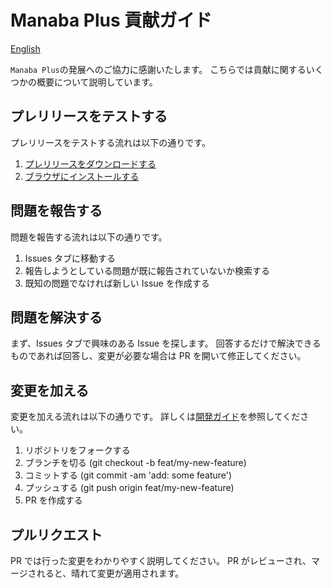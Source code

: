# Manaba Plus 貢献ガイド

[English](CONTRIBUTING.md)

`Manaba Plus`の発展へのご協力に感謝いたします。
こちらでは貢献に関するいくつかの概要について説明しています。

## プレリリースをテストする

プレリリースをテストする流れは以下の通りです。

1. [プレリリースをダウンロードする](https://github.com/HotariTobu/manaba-plus/releases)
2. [ブラウザにインストールする](https://hotaritobu.github.io/manaba-plus/tips/test/)

## 問題を報告する

問題を報告する流れは以下の通りです。

1. Issues タブに移動する
2. 報告しようとしている問題が既に報告されていないか検索する
3. 既知の問題でなければ新しい Issue を作成する

## 問題を解決する

まず、Issues タブで興味のある Issue を探します。
回答するだけで解決できるものであれば回答し、変更が必要な場合は PR を開いて修正してください。

## 変更を加える

変更を加える流れは以下の通りです。
詳しくは[開発ガイド](https://github.com/HotariTobu/manaba-plus/blob/master/docs/development/index.md)を参照してください。

1. リポジトリをフォークする
2. ブランチを切る (git checkout -b feat/my-new-feature)
3. コミットする (git commit -am 'add: some feature')
4. プッシュする (git push origin feat/my-new-feature)
5. PR を作成する

## プルリクエスト

PR では行った変更をわかりやすく説明してください。
PR がレビューされ、マージされると、晴れて変更が適用されます。
